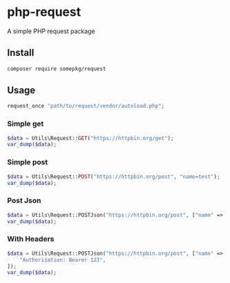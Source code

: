 # php-request

A simple PHP request package

## Install

```bash
composer require somepkg/request
```

## Usage

```php
request_once "path/to/request/vendor/autoload.php";
```

### Simple get

```php
$data = Utils\Request::GET("https://httpbin.org/get");
var_dump($data);
```

### Simple post

```php
$data = Utils\Request::POST("https://httpbin.org/post", "name=test");
var_dump($data);
```

### Post Json

```php
$data = Utils\Request::POSTJson("https://httpbin.org/post", ["name" => "test"]);
var_dump($data);
```

### With Headers

```php
$data = Utils\Request::POSTJson("https://httpbin.org/post", ["name" => "test"], [
    "Authorization: Bearer 123",
]);
var_dump($data);
```